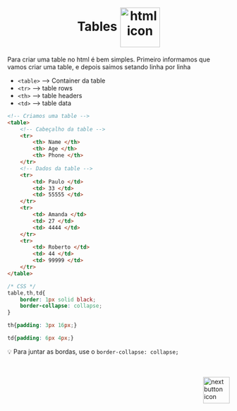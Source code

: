 <h1 align="center">
    Tables
    <img src="https://cdn-icons-png.flaticon.com/512/2824/2824181.png" alt="html icon" width="90px" align="center" >
</h1>
Para criar uma table no html é bem simples. Primeiro informamos que vamos criar uma table, e depois saimos setando linha por linha

- `<table>` --> Container da table
- `<tr>` --> table rows
- `<th>` --> table headers
- `<td>` --> table data

```html
<!-- Criamos uma table -->
<table>
    <!-- Cabeçalho da table -->
    <tr>
        <th> Name </th>
        <th> Age </th>
        <th> Phone </th>
    </tr>
    <!-- Dados da table -->
    <tr>
        <td> Paulo </td>
        <td> 33 </td>
        <td> 55555 </td>
    </tr>
    <tr>
        <td> Amanda </td>
        <td> 27 </td>
        <td> 4444 </td>
    </tr>
    <tr>
        <td> Roberto </td>
        <td> 44 </td>
        <td> 99999 </td>
    </tr>
</table>
```

```css
/* CSS */ 
table,th,td{
    border: 1px solid black;
    border-collapse: collapse;
}

th{padding: 3px 16px;}

td{padding: 6px 4px;}
```
:bulb: Para juntar as bordas, use o  `border-collapse: collapse;`


<br>
<br>

<!-- Next page button-->
<a href="https://github.com/lGabrielDev/01.html_css/blob/main/1.HTML/7.lists/lists.md">
    <img src="https://cdn-icons-png.flaticon.com/512/5553/5553581.png" alt="next button icon" width="60px" align="right">
</a>
